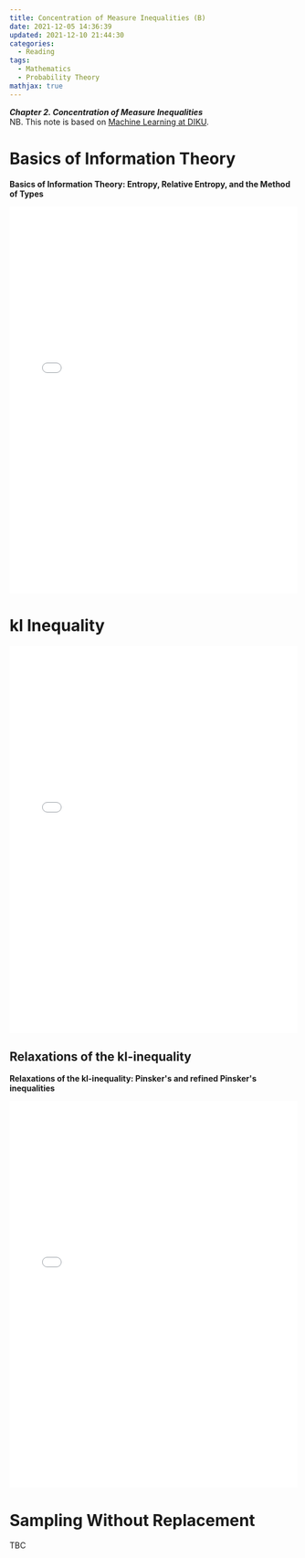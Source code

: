 ```yaml
---
title: Concentration of Measure Inequalities (B)
date: 2021-12-05 14:36:39
updated: 2021-12-10 21:44:30
categories:
  - Reading
tags:
  - Mathematics
  - Probability Theory
mathjax: true
---
```





***Chapter 2. Concentration of Measure Inequalities***  
NB. This note is based on [Machine Learning at DIKU](https://sites.google.com/diku.edu/machine-learning-courses/ml).

<!--more-->


# Basics of Information Theory

**Basics of Information Theory: Entropy, Relative Entropy, and the Method of Types**

<embed src="/pdf/entropy_basic_a.pdf" type="application/pdf" width="100%" height="677px"></embed>


# kl Inequality

<embed src="/pdf/entropy_basic_b.pdf" type="application/pdf" width="100%" height="677px"></embed>


## Relaxations of the kl-inequality

**Relaxations of the $\mathrm{kl}$-inequality: Pinsker's and refined Pinsker's inequalities**

<embed src="/pdf/entropy_basic_c.pdf" type="application/pdf" width="100%" height="677px"></embed>


# Sampling Without Replacement

TBC


